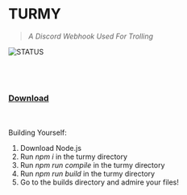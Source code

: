 # **TURMY**
> _A Discord Webhook Used For Trolling_

![STATUS](https://img.shields.io/endpoint.svg?label=Project%20Status%3A&logo=github&style=popout-square&url=https://raw.githubusercontent.com/OtisGoodman/Badge-Controller/master/Turmy.json)
<br>
<br>
<br>
<br>
### [Download](https://github.com/OtisGoodman/Turmy/releases/download/2.0/Turmy.-.Installer.exe)
<br>
<br>
Building Yourself:

1. Download Node.js
2. Run *npm i*  in the turmy directory
3. Run *npm run compile*  in the turmy directory
4. Run *npm run build*  in the turmy directory
5. Go to the builds directory and admire your files!